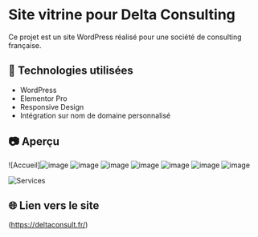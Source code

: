 # Site vitrine pour Delta Consulting

Ce projet est un site WordPress réalisé pour une société de consulting française.

## 🔧 Technologies utilisées
- WordPress
- Elementor Pro
- Responsive Design
- Intégration sur nom de domaine personnalisé

## 📷 Aperçu

![Accueil]![image](https://github.com/user-attachments/assets/3548842f-0521-42b4-9e31-e5bdbe727ef7)
![image](https://github.com/user-attachments/assets/13854582-758c-47f4-9efd-6df4e5a58acf)
![image](https://github.com/user-attachments/assets/b6d37ad7-aed3-430a-ac58-484f74fe3359)
![image](https://github.com/user-attachments/assets/fb1b563f-0108-48c3-b97d-fcf47448a632)
![image](https://github.com/user-attachments/assets/e4293f6d-19e0-4076-936d-c8d4540da0ca)
![image](https://github.com/user-attachments/assets/4e5e155b-5401-4d1d-b739-84db93b06542)
![image](https://github.com/user-attachments/assets/babdedb7-7ca7-471b-b5a2-9140de59677b)


![Services](screenshots/services.png)

## 🌐 Lien vers le site
(https://deltaconsult.fr/)
